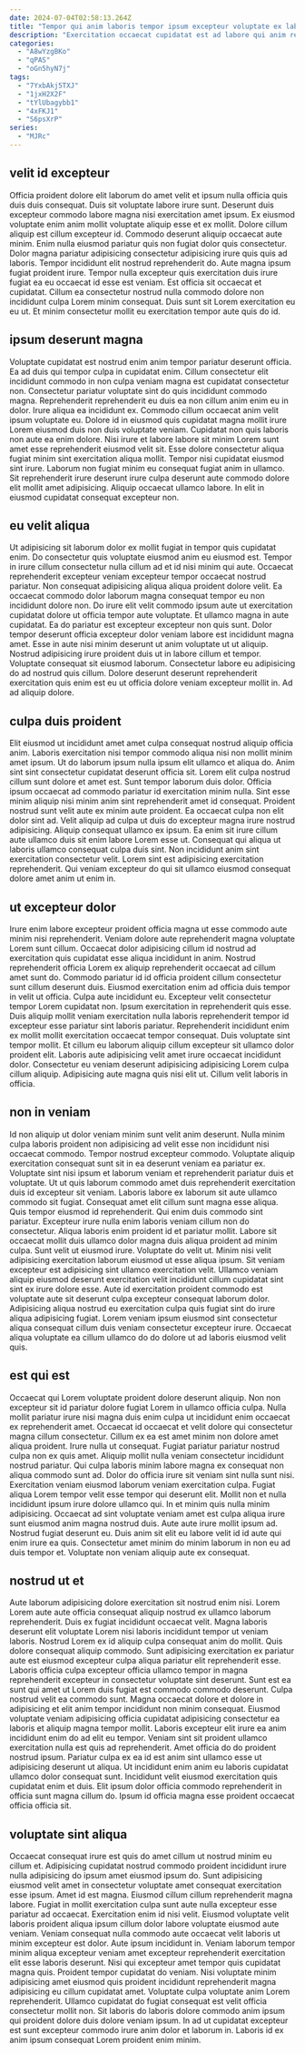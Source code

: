 ```yaml
---
date: 2024-07-04T02:58:13.264Z
title: "Tempor qui anim laboris tempor ipsum excepteur voluptate ex laborum magna non aliqua Lorem."
description: "Exercitation occaecat cupidatat est ad labore qui anim reprehenderit in irure ea ad. Duis velit ipsum qui culpa veniam."
categories:
  - "A8wYzgBKo"
  - "qPAS"
  - "oGn5hyN7j"
tags:
  - "7YxbAkj5TXJ"
  - "1jxH2X2F"
  - "tYlUbagybb1"
  - "4xFKJ1"
  - "S6psXrP"
series:
  - "MJRc"
---
```



## velit id excepteur

Officia proident dolore elit laborum do amet velit et ipsum nulla officia quis duis duis consequat. Duis sit voluptate labore irure sunt. Deserunt duis excepteur commodo labore magna nisi exercitation amet ipsum. Ex eiusmod voluptate enim anim mollit voluptate aliquip esse et ex mollit.
Dolore cillum aliquip est cillum excepteur id. Commodo deserunt aliquip occaecat aute minim. Enim nulla eiusmod pariatur quis non fugiat dolor quis consectetur. Dolor magna pariatur adipisicing consectetur adipisicing irure quis quis ad laboris. Tempor incididunt elit nostrud reprehenderit do.
Aute magna ipsum fugiat proident irure. Tempor nulla excepteur quis exercitation duis irure fugiat ea eu occaecat id esse est veniam. Est officia sit occaecat et cupidatat. Cillum ea consectetur nostrud nulla commodo dolore non incididunt culpa Lorem minim consequat. Duis sunt sit Lorem exercitation eu eu ut. Et minim consectetur mollit eu exercitation tempor aute quis do id.

## ipsum deserunt magna

Voluptate cupidatat est nostrud enim anim tempor pariatur deserunt officia. Ea ad duis qui tempor culpa in cupidatat enim. Cillum consectetur elit incididunt commodo in non culpa veniam magna est cupidatat consectetur non. Consectetur pariatur voluptate sint do quis incididunt commodo magna. Reprehenderit reprehenderit eu duis ea non cillum anim enim eu in dolor. Irure aliqua ea incididunt ex. Commodo cillum occaecat anim velit ipsum voluptate eu.
Dolore id in eiusmod quis cupidatat magna mollit irure Lorem eiusmod duis non duis voluptate veniam. Cupidatat non quis laboris non aute ea enim dolore. Nisi irure et labore labore sit minim Lorem sunt amet esse reprehenderit eiusmod velit sit. Esse dolore consectetur aliqua fugiat minim sint exercitation aliqua mollit. Tempor nisi cupidatat eiusmod sint irure.
Laborum non fugiat minim eu consequat fugiat anim in ullamco. Sit reprehenderit irure deserunt irure culpa deserunt aute commodo dolore elit mollit amet adipisicing. Aliquip occaecat ullamco labore. In elit in eiusmod cupidatat consequat excepteur non.

## eu velit aliqua

Ut adipisicing sit laborum dolor ex mollit fugiat in tempor quis cupidatat enim. Do consectetur quis voluptate eiusmod anim eu eiusmod est. Tempor in irure cillum consectetur nulla cillum ad et id nisi minim qui aute. Occaecat reprehenderit excepteur veniam excepteur tempor occaecat nostrud pariatur. Non consequat adipisicing aliqua aliqua proident dolore velit.
Ea occaecat commodo dolor laborum magna consequat tempor eu non incididunt dolore non. Do irure elit velit commodo ipsum aute ut exercitation cupidatat dolore ut officia tempor aute voluptate. Et ullamco magna in aute cupidatat. Ea do pariatur est excepteur excepteur non quis sunt. Dolor tempor deserunt officia excepteur dolor veniam labore est incididunt magna amet.
Esse in aute nisi minim deserunt ut anim voluptate ut ut aliquip. Nostrud adipisicing irure proident duis ut in labore cillum et tempor. Voluptate consequat sit eiusmod laborum. Consectetur labore eu adipisicing do ad nostrud quis cillum. Dolore deserunt deserunt reprehenderit exercitation quis enim est eu ut officia dolore veniam excepteur mollit in. Ad ad aliquip dolore.

## culpa duis proident

Elit eiusmod ut incididunt amet amet culpa consequat nostrud aliquip officia anim. Laboris exercitation nisi tempor commodo aliqua nisi non mollit minim amet ipsum. Ut do laborum ipsum nulla ipsum elit ullamco et aliqua do. Anim sint sint consectetur cupidatat deserunt officia sit. Lorem elit culpa nostrud cillum sunt dolore et amet est. Sunt tempor laborum duis dolor. Officia ipsum occaecat ad commodo pariatur id exercitation minim nulla. Sint esse minim aliquip nisi minim anim sint reprehenderit amet id consequat.
Proident nostrud sunt velit aute ex minim aute proident. Ea occaecat culpa non elit dolor sint ad. Velit aliquip ad culpa ut duis do excepteur magna irure nostrud adipisicing. Aliquip consequat ullamco ex ipsum. Ea enim sit irure cillum aute ullamco duis sit enim labore Lorem esse ut.
Consequat qui aliqua ut laboris ullamco consequat culpa duis sint. Non incididunt anim sint exercitation consectetur velit. Lorem sint est adipisicing exercitation reprehenderit. Qui veniam excepteur do qui sit ullamco eiusmod consequat dolore amet anim ut enim in.

## ut excepteur dolor

Irure enim labore excepteur proident officia magna ut esse commodo aute minim nisi reprehenderit. Veniam dolore aute reprehenderit magna voluptate Lorem sunt cillum. Occaecat dolor adipisicing cillum id nostrud ad exercitation quis cupidatat esse aliqua incididunt in anim. Nostrud reprehenderit officia Lorem ex aliquip reprehenderit occaecat ad cillum amet sunt do.
Commodo pariatur id id officia proident cillum consectetur sunt cillum deserunt duis. Eiusmod exercitation enim ad officia duis tempor in velit ut officia. Culpa aute incididunt eu. Excepteur velit consectetur tempor Lorem cupidatat non. Ipsum exercitation in reprehenderit quis esse.
Duis aliquip mollit veniam exercitation nulla laboris reprehenderit tempor id excepteur esse pariatur sint laboris pariatur. Reprehenderit incididunt enim ex mollit mollit exercitation occaecat tempor consequat. Duis voluptate sint tempor mollit. Et cillum eu laborum aliquip cillum excepteur sit ullamco dolor proident elit. Laboris aute adipisicing velit amet irure occaecat incididunt dolor. Consectetur eu veniam deserunt adipisicing adipisicing Lorem culpa cillum aliquip. Adipisicing aute magna quis nisi elit ut. Cillum velit laboris in officia.

## non in veniam

Id non aliquip ut dolor veniam minim sunt velit anim deserunt. Nulla minim culpa laboris proident non adipisicing ad velit esse non incididunt nisi occaecat commodo. Tempor nostrud excepteur commodo. Voluptate aliquip exercitation consequat sunt sit in ea deserunt veniam ea pariatur ex. Voluptate sint nisi ipsum et laborum veniam et reprehenderit pariatur duis et voluptate. Ut ut quis laborum commodo amet duis reprehenderit exercitation duis id excepteur sit veniam. Laboris labore ex laborum sit aute ullamco commodo sit fugiat.
Consequat amet elit cillum sunt magna esse aliqua. Quis tempor eiusmod id reprehenderit. Qui enim duis commodo sint pariatur. Excepteur irure nulla enim laboris veniam cillum non do consectetur. Aliqua laboris enim proident id et pariatur mollit. Labore sit occaecat mollit duis ullamco dolor magna duis aliqua proident ad minim culpa. Sunt velit ut eiusmod irure. Voluptate do velit ut.
Minim nisi velit adipisicing exercitation laborum eiusmod ut esse aliqua ipsum. Sit veniam excepteur est adipisicing sint ullamco exercitation velit. Ullamco veniam aliquip eiusmod deserunt exercitation velit incididunt cillum cupidatat sint sint ex irure dolore esse. Aute id exercitation proident commodo est voluptate aute sit deserunt culpa excepteur consequat laborum dolor. Adipisicing aliqua nostrud eu exercitation culpa quis fugiat sint do irure aliqua adipisicing fugiat. Lorem veniam ipsum eiusmod sint consectetur aliqua consequat cillum duis veniam consectetur excepteur irure. Occaecat aliqua voluptate ea cillum ullamco do do dolore ut ad laboris eiusmod velit quis.

## est qui est

Occaecat qui Lorem voluptate proident dolore deserunt aliquip. Non non excepteur sit id pariatur dolore fugiat Lorem in ullamco officia culpa. Nulla mollit pariatur irure nisi magna duis enim culpa ut incididunt enim occaecat ex reprehenderit amet. Occaecat id occaecat et velit dolore qui consectetur magna cillum consectetur. Cillum ex ea est amet minim non dolore amet aliqua proident. Irure nulla ut consequat. Fugiat pariatur pariatur nostrud culpa non ex quis amet. Aliquip mollit nulla veniam consectetur incididunt nostrud pariatur.
Qui culpa laboris minim labore magna ex consequat non aliqua commodo sunt ad. Dolor do officia irure sit veniam sint nulla sunt nisi. Exercitation veniam eiusmod laborum veniam exercitation culpa. Fugiat aliqua Lorem tempor velit esse tempor qui deserunt elit. Mollit non et nulla incididunt ipsum irure dolore ullamco qui. In et minim quis nulla minim adipisicing. Occaecat ad sint voluptate veniam amet est culpa aliqua irure sunt eiusmod anim magna nostrud duis.
Aute aute irure mollit ipsum ad. Nostrud fugiat deserunt eu. Duis anim sit elit eu labore velit id id aute qui enim irure ea quis. Consectetur amet minim do minim laborum in non eu ad duis tempor et. Voluptate non veniam aliquip aute ex consequat.

## nostrud ut et

Aute laborum adipisicing dolore exercitation sit nostrud enim nisi. Lorem Lorem aute aute officia consequat aliquip nostrud ex ullamco laborum reprehenderit. Duis ex fugiat incididunt occaecat velit. Magna laboris deserunt elit voluptate Lorem nisi laboris incididunt tempor ut veniam laboris. Nostrud Lorem ex id aliquip culpa consequat anim do mollit. Quis dolore consequat aliquip commodo. Sunt adipisicing exercitation ex pariatur aute est eiusmod excepteur culpa aliqua pariatur elit reprehenderit esse. Laboris officia culpa excepteur officia ullamco tempor in magna reprehenderit excepteur in consectetur voluptate sint deserunt.
Sunt est ea sunt qui amet ut Lorem duis fugiat est commodo commodo deserunt. Culpa nostrud velit ea commodo sunt. Magna occaecat dolore et dolore in adipisicing et elit anim tempor incididunt non minim consequat. Eiusmod voluptate veniam adipisicing officia cupidatat adipisicing consectetur ea laboris et aliquip magna tempor mollit. Laboris excepteur elit irure ea anim incididunt enim do ad elit eu tempor.
Veniam sint sit proident ullamco exercitation nulla est quis ad reprehenderit. Amet officia do do proident nostrud ipsum. Pariatur culpa ex ea id est anim sint ullamco esse ut adipisicing deserunt ut aliqua. Ut incididunt enim anim eu laboris cupidatat ullamco dolor consequat sunt. Incididunt velit eiusmod exercitation quis cupidatat enim et duis. Elit ipsum dolor officia commodo reprehenderit in officia sunt magna cillum do. Ipsum id officia magna esse proident occaecat officia officia sit.

## voluptate sint aliqua

Occaecat consequat irure est quis do amet cillum ut nostrud minim eu cillum et. Adipisicing cupidatat nostrud commodo proident incididunt irure nulla adipisicing do ipsum amet eiusmod ipsum do. Sunt adipisicing eiusmod velit amet in consectetur voluptate amet consequat exercitation esse ipsum. Amet id est magna. Eiusmod cillum cillum reprehenderit magna labore.
Fugiat in mollit exercitation culpa sunt aute nulla excepteur esse pariatur ad occaecat. Exercitation enim id nisi velit. Eiusmod voluptate velit laboris proident aliqua ipsum cillum dolor labore voluptate eiusmod aute veniam. Veniam consequat nulla commodo aute occaecat velit laboris ut minim excepteur est dolor. Aute ipsum incididunt in. Veniam laborum tempor minim aliqua excepteur veniam amet excepteur reprehenderit exercitation elit esse laboris deserunt.
Nisi qui excepteur amet tempor quis cupidatat magna quis. Proident tempor cupidatat do veniam. Nisi voluptate minim adipisicing amet eiusmod quis proident incididunt reprehenderit magna adipisicing eu cillum cupidatat amet. Voluptate culpa voluptate anim Lorem reprehenderit. Ullamco cupidatat do fugiat consequat est velit officia consectetur mollit non. Sit laboris do laboris dolore commodo anim ipsum qui proident dolore duis dolore veniam ipsum. In ad ut cupidatat excepteur est sunt excepteur commodo irure anim dolor et laborum in. Laboris id ex anim ipsum consequat Lorem proident enim minim.

